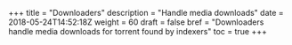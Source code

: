 +++
title = "Downloaders"
description = "Handle media downloads"
date = 2018-05-24T14:52:18Z
weight = 60
draft = false
bref = "Downloaders handle media downloads for torrent found by indexers"
toc = true
+++
